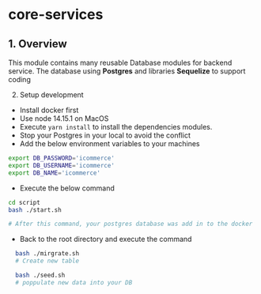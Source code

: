 # core-services

## 1. Overview

This module contains many reusable Database modules for backend service.
The database using **Postgres** and libraries **Sequelize** to support coding

2. Setup development

- Install docker first
- Use node 14.15.1 on MacOS
- Execute ```yarn install``` to install the dependencies modules.
- Stop your Postgres in your local to avoid the conflict
- Add the below environment variables to your machines

``` bash
export DB_PASSWORD='icommerce'
export DB_USERNAME='icommerce'
export DB_NAME='icommerce'
```

- Execute the below command

```bash
cd script
bash ./start.sh

# After this command, your postgres database was add in to the docker
```

- Back to the root directory and execute the command

```bash
  bash ./mirgrate.sh
  # Create new table

  bash ./seed.sh
  # poppulate new data into your DB
```
